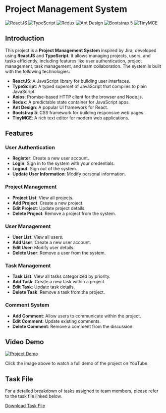 # Project Management System

![ReactJS](https://img.shields.io/badge/ReactJS-17.0.2-blue)
![TypeScript](https://img.shields.io/badge/TypeScript-4.4.4-blue)
![Redux](https://img.shields.io/badge/Redux-4.1.1-purple)
![Ant Design](https://img.shields.io/badge/Ant%20Design-4.16.13-blue)
![Bootstrap 5](https://img.shields.io/badge/Bootstrap-5.1.0-purple)
![TinyMCE](https://img.shields.io/badge/TinyMCE-5.9.2-blue)

## Introduction

This project is a **Project Management System** inspired by Jira, developed using **ReactJS** and **TypeScript**. It allows managing projects, users, and tasks efficiently, including features like user authentication, project management, task management, and team collaboration. The system is built with the following technologies:

- **ReactJS**: A JavaScript library for building user interfaces.
- **TypeScript**: A typed superset of JavaScript that compiles to plain JavaScript.
- **Axios**: Promise-based HTTP client for the browser and Node.js.
- **Redux**: A predictable state container for JavaScript apps.
- **Ant Design**: A popular UI framework for React.
- **Bootstrap 5**: CSS framework for building responsive web pages.
- **TinyMCE**: A rich text editor for modern web applications.

## Features

### User Authentication
- **Register**: Create a new user account.
- **Login**: Sign in to the system with your credentials.
- **Logout**: Sign out of the system.
- **Update User Information**: Modify personal information.

### Project Management
- **Project List**: View all projects.
- **Add Project**: Create a new project.
- **Edit Project**: Update project details.
- **Delete Project**: Remove a project from the system.

### User Management
- **User List**: View all users.
- **Add User**: Create a new user account.
- **Edit User**: Modify user details.
- **Delete User**: Remove a user from the system.

### Task Management
- **Task List**: View all tasks categorized by priority.
- **Add Task**: Create a new task within a project.
- **Edit Task**: Update task details.
- **Delete Task**: Remove a task from the project.

### Comment System
- **Add Comment**: Allow users to communicate within the project.
- **Edit Comment**: Update existing comments.
- **Delete Comment**: Remove a comment from the discussion.

## Video Demo

[![Project Demo](https://img.youtube.com/vi/hWZiH9hH1lI/0.jpg)](https://www.youtube.com/watch?v=hWZiH9hH1lI)

Click the image above to watch a full demo of the project on YouTube.

## Task File

For a detailed breakdown of tasks assigned to team members, please refer to the task file linked below.

[Download Task File](./path/to/task/file.xlsx)
